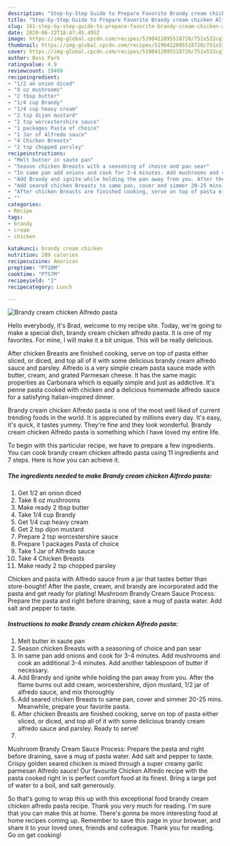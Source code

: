 ```yaml
---
description: "Step-by-Step Guide to Prepare Favorite Brandy cream chicken Alfredo pasta"
title: "Step-by-Step Guide to Prepare Favorite Brandy cream chicken Alfredo pasta"
slug: 161-step-by-step-guide-to-prepare-favorite-brandy-cream-chicken-alfredo-pasta
date: 2020-06-22T18:47:45.495Z
image: https://img-global.cpcdn.com/recipes/5190412895518720/751x532cq70/brandy-cream-chicken-alfredo-pasta-recipe-main-photo.jpg
thumbnail: https://img-global.cpcdn.com/recipes/5190412895518720/751x532cq70/brandy-cream-chicken-alfredo-pasta-recipe-main-photo.jpg
cover: https://img-global.cpcdn.com/recipes/5190412895518720/751x532cq70/brandy-cream-chicken-alfredo-pasta-recipe-main-photo.jpg
author: Bess Park
ratingvalue: 4.9
reviewcount: 19499
recipeingredient:
- "1/2 an onion diced"
- "8 oz mushrooms"
- "2 tbsp butter"
- "1/4 cup Brandy"
- "1/4 cup heavy cream"
- "2 tsp dijon mustard"
- "2 tsp worcestershire sauce"
- "1 packages Pasta of choice"
- "1 Jar of Alfredo sauce"
- "4 Chicken Breasts"
- "2 tsp chopped parsley"
recipeinstructions:
- "Melt butter in saute pan"
- "Season chicken Breasts with a seasoning of choice and pan sear"
- "In same pan add onions and cook for 3-4 minutes. Add mushrooms and cook an additional 3-4 minutes. Add another tablespoon of butter if necessary."
- "Add Brandy and ignite while holding the pan away from you. After the flame burns out add cream, worcestershire, dijon mustard, 1/2 jar of alfredo sauce, and mix thoroughly"
- "Add seared chicken Breasts to same pan, cover and simmer 20-25 mins. Meanwhile, prepare your favorite pasta."
- "After chicken Breasts are finished cooking, serve on top of pasta either sliced, or diced, and top all of it with some delicious brandy cream alfredo sauce and parsley. Ready to serve!"
- ""
categories:
- Recipe
tags:
- brandy
- cream
- chicken

katakunci: brandy cream chicken 
nutrition: 289 calories
recipecuisine: American
preptime: "PT10M"
cooktime: "PT57M"
recipeyield: "2"
recipecategory: Lunch

---
```



![Brandy cream chicken Alfredo pasta](https://img-global.cpcdn.com/recipes/5190412895518720/751x532cq70/brandy-cream-chicken-alfredo-pasta-recipe-main-photo.jpg)

Hello everybody, it's Brad, welcome to my recipe site. Today, we're going to make a special dish, brandy cream chicken alfredo pasta. It is one of my favorites. For mine, I will make it a bit unique. This will be really delicious.

After chicken Breasts are finished cooking, serve on top of pasta either sliced, or diced, and top all of it with some delicious brandy cream alfredo sauce and parsley. Alfredo is a very simple cream pasta sauce made with butter, cream, and grated Parmesan cheese. It has the same magic properties as Carbonara which is equally simple and just as addictive. It&#39;s penne pasta cooked with chicken and a delicious homemade alfredo sauce for a satisfying Italian-inspired dinner.

Brandy cream chicken Alfredo pasta is one of the most well liked of current trending foods in the world. It is appreciated by millions every day. It's easy, it's quick, it tastes yummy. They're fine and they look wonderful. Brandy cream chicken Alfredo pasta is something which I have loved my entire life.


To begin with this particular recipe, we have to prepare a few ingredients. You can cook brandy cream chicken alfredo pasta using 11 ingredients and 7 steps. Here is how you can achieve it.

<!--inarticleads1-->

##### The ingredients needed to make Brandy cream chicken Alfredo pasta:

1. Get 1/2 an onion diced
1. Take 8 oz mushrooms
1. Make ready 2 tbsp butter
1. Take 1/4 cup Brandy
1. Get 1/4 cup heavy cream
1. Get 2 tsp dijon mustard
1. Prepare 2 tsp worcestershire sauce
1. Prepare 1 packages Pasta of choice
1. Take 1 Jar of Alfredo sauce
1. Take 4 Chicken Breasts
1. Make ready 2 tsp chopped parsley


Chicken and pasta with Alfredo sauce from a jar that tastes better than store-bought! After the paste, cream, and brandy are incorporated add the pasta and get ready for plating! Mushroom Brandy Cream Sauce Process: Prepare the pasta and right before draining, save a mug of pasta water. Add salt and pepper to taste. 

<!--inarticleads2-->

##### Instructions to make Brandy cream chicken Alfredo pasta:

1. Melt butter in saute pan
1. Season chicken Breasts with a seasoning of choice and pan sear
1. In same pan add onions and cook for 3-4 minutes. Add mushrooms and cook an additional 3-4 minutes. Add another tablespoon of butter if necessary.
1. Add Brandy and ignite while holding the pan away from you. After the flame burns out add cream, worcestershire, dijon mustard, 1/2 jar of alfredo sauce, and mix thoroughly
1. Add seared chicken Breasts to same pan, cover and simmer 20-25 mins. Meanwhile, prepare your favorite pasta.
1. After chicken Breasts are finished cooking, serve on top of pasta either sliced, or diced, and top all of it with some delicious brandy cream alfredo sauce and parsley. Ready to serve!
1. 


Mushroom Brandy Cream Sauce Process: Prepare the pasta and right before draining, save a mug of pasta water. Add salt and pepper to taste. Crispy golden seared chicken is mixed through a super creamy garlic parmesan Alfredo sauce! Our favourite Chicken Alfredo recipe with the pasta cooked right in is perfect comfort food at its finest. Bring a large pot of water to a boil, and salt generously. 

So that's going to wrap this up with this exceptional food brandy cream chicken alfredo pasta recipe. Thank you very much for reading. I'm sure that you can make this at home. There's gonna be more interesting food at home recipes coming up. Remember to save this page in your browser, and share it to your loved ones, friends and colleague. Thank you for reading. Go on get cooking!

